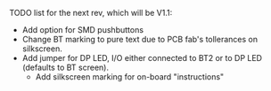 TODO list for the next rev, which will be V1.1:
- Add option for SMD pushbuttons
- Change BT marking to pure text due to PCB fab's tollerances on silkscreen.
- Add jumper for DP LED, I/O either connected to BT2 or to DP LED (defaults to BT screen).
    - Add silkscreen marking for on-board "instructions"
